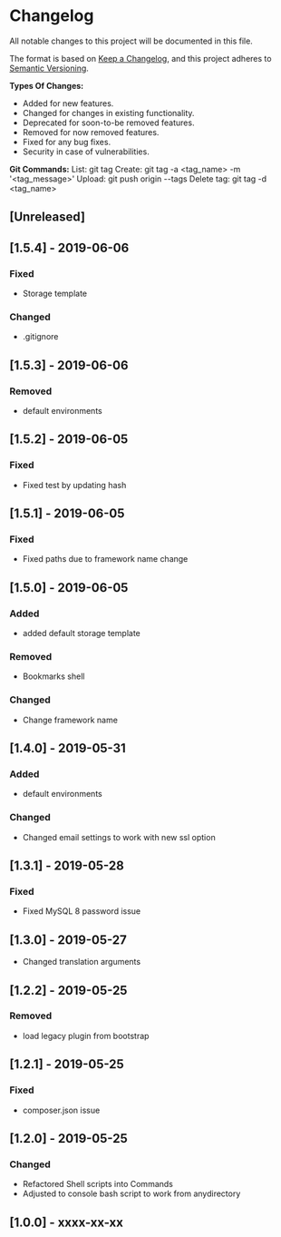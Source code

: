 # Changelog
All notable changes to this project will be documented in this file.

The format is based on [Keep a Changelog](https://keepachangelog.com/en/1.0.0/),
and this project adheres to [Semantic Versioning](https://semver.org/spec/v2.0.0.html).

**Types Of Changes:**
- Added for new features.
- Changed for changes in existing functionality.
- Deprecated for soon-to-be removed features.
- Removed for now removed features.
- Fixed for any bug fixes.
- Security in case of vulnerabilities.

**Git Commands:**
List:         git tag
Create:       git tag -a <tag_name> -m '<tag_message>'
Upload:       git push origin --tags
Delete tag:   git tag -d <tag_name>

## [Unreleased]
## [1.5.4] - 2019-06-06
### Fixed
- Storage template

### Changed
- .gitignore

## [1.5.3] - 2019-06-06
### Removed
- default environments

## [1.5.2] - 2019-06-05
### Fixed
- Fixed test by updating hash

## [1.5.1] - 2019-06-05
### Fixed
- Fixed paths due to framework name change

## [1.5.0] - 2019-06-05
### Added
- added default storage template

### Removed
- Bookmarks shell

### Changed
- Change framework name

## [1.4.0] - 2019-05-31
### Added
- default environments

### Changed
- Changed email settings to work with new ssl option

## [1.3.1] - 2019-05-28
### Fixed
- Fixed MySQL 8 password issue

## [1.3.0] - 2019-05-27
- Changed translation arguments

## [1.2.2] - 2019-05-25
### Removed
- load legacy plugin from bootstrap

## [1.2.1] - 2019-05-25
### Fixed
- composer.json issue

## [1.2.0] - 2019-05-25
### Changed
- Refactored Shell scripts into Commands
- Adjusted to console bash script to work from anydirectory

## [1.0.0] - xxxx-xx-xx
